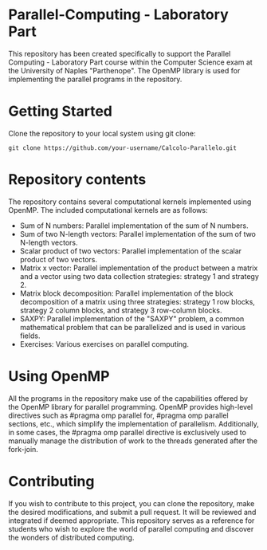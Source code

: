# Parallel-Computing - Laboratory Part

This repository has been created specifically to support the Parallel Computing - Laboratory Part course within the Computer Science exam at the University of Naples "Parthenope". The OpenMP library is used for implementing the parallel programs in the repository.

# Getting Started

Clone the repository to your local system using git clone:
```
git clone https://github.com/your-username/Calcolo-Parallelo.git
```

# Repository contents

The repository contains several computational kernels implemented using OpenMP. The included computational kernels are as follows:

  *  Sum of N numbers: Parallel implementation of the sum of N numbers.
  *  Sum of two N-length vectors: Parallel implementation of the sum of two N-length vectors.
  *  Scalar product of two vectors: Parallel implementation of the scalar product of two vectors.
  *  Matrix x vector: Parallel implementation of the product between a matrix and a vector using two data collection strategies: strategy 1 and strategy 2.
  *  Matrix block decomposition: Parallel implementation of the block decomposition of a matrix using three strategies: strategy 1 row blocks, strategy 2 column blocks, and strategy 3 row-column blocks.
  *  SAXPY: Parallel implementation of the "SAXPY" problem, a common mathematical problem that can be parallelized and is used in various fields.
  *  Exercises: Various exercises on parallel computing.

# Using OpenMP

All the programs in the repository make use of the capabilities offered by the OpenMP library for parallel programming. OpenMP provides high-level directives such as #pragma omp parallel for, #pragma omp parallel sections, etc., which simplify the implementation of parallelism. Additionally, in some cases, the #pragma omp parallel directive is exclusively used to manually manage the distribution of work to the threads generated after the fork-join.

# Contributing
If you wish to contribute to this project, you can clone the repository, make the desired modifications, and submit a pull request. It will be reviewed and integrated if deemed appropriate. This repository serves as a reference for students who wish to explore the world of parallel computing and discover the wonders of distributed computing.
